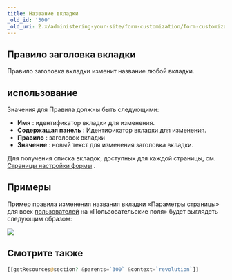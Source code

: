 ```yaml
---
title: Название вкладки
_old_id: '300'
_old_uri: 2.x/administering-your-site/form-customization/form-customization-rules/tab-title
---
```


## Правило заголовка вкладки

Правило заголовка вкладки изменит название любой вкладки.

## использование

Значения для Правила должны быть следующими:

- **Имя** : идентификатор вкладки для изменения.
- **Содержащая панель** : Идентификатор вкладки для изменения.
- **Правило** : заголовок вкладки
- **Значение** : новый текст для изменения заголовка вкладки.

Для получения списка вкладок, доступных для каждой страницы, см. [Страницы настройки формы](display/revolution20/Form+Customization+Pages "Страницы настройки формы") .

## Примеры

Пример правила изменения названия вкладки «Параметры страницы» для всех [пользователей](display/revolution20/Users "пользователей") на «Пользовательские поля» будет выглядеть следующим образом:

![](../../../../../en/building-sites/client-proofing/form-customization/rules/download/attachments/18678095/fc-tabTitle.png?version=1&modificationDate=1280153333000)

## Смотрите также

```php
[[getResources@section? &parents=`300` &context=`revolution`]]
```

